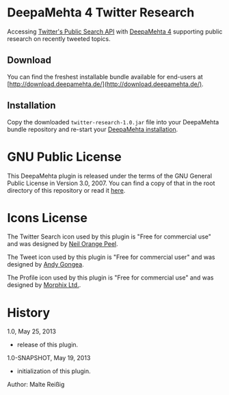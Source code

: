 # DeepaMehta 4 Twitter Research

Accessing [Twitter's Public Search API](https://dev.twitter.com/docs/using-search) with [DeepaMehta 4](http://deepamehta.de) supporting public research on recently tweeted topics.

## Download

You can find the freshest installable bundle available for end-users at [http://download.deepamehta.de/](http://download.deepamehta.de/).

## Installation

Copy the downloaded `twitter-research-1.0.jar` file into your DeepaMehta bundle repository and re-start your [DeepaMehta installation](https://github.com/jri/deepamehta#requirements).

# GNU Public License

This DeepaMehta plugin is released under the terms of the GNU General Public License in Version 3.0, 2007. You can find a copy of that in the root directory of this repository or read it [here](http://www.gnu.org/licenses/gpl).

# Icons License

The Twitter Search icon used by this plugin is "Free for commercial use" and was designed by [Neil Orange Peel](http://www.neilorangepeel.com/).

The Tweet icon used by this plugin is "Free for commercial user" and was designed by [Andy Gongea](http://www.graphicrating.com/).

The Profile icon used by this plugin is "Free for commercial use" and was designed by [Morphix Ltd.](http://picons.me/).

# History

1.0, May 25, 2013

- release of this plugin.

1.0-SNAPSHOT, May 19, 2013

- initialization of this plugin.

Author: Malte Reißig


